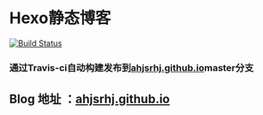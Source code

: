 # Hexo静态博客
[![Build Status](https://travis-ci.org/ahjsrhj/ahjsrhj.github.io.svg?branch=blog)](https://travis-ci.org/ahjsrhj/ahjsrhj.github.io)
### 通过Travis-ci自动构建发布到[ahjsrhj.github.io](https://github.com/ahjsrhj/ahjsrhj.github.io)master分支
## Blog 地址 ：[ahjsrhj.github.io](ahjsrhj.github.io)
